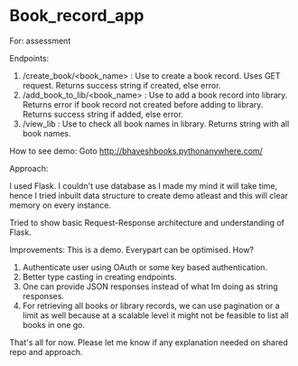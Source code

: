 # Book_record_app
For: assessment

Endpoints:
  1. /create_book/<book_name> : Use to create a book record. Uses GET request. Returns success string if created, else error.
  2. /add_book_to_lib/<book_name> : Use to add a book record into library. Returns error if book record not created before adding to library. Returns success string if added, else error.
  3. /view_lib : Use to check all book names in library. Returns string with all book names.

How to see demo: Goto http://bhaveshbooks.pythonanywhere.com/

Approach:

I used Flask. I couldn't use database as I made my mind it will take time, hence I tried inbuilt data structure to create demo atleast and this will clear memory on every instance.

Tried to show basic Request-Response architecture and understanding of Flask.

Improvements: This is a demo. Everypart can be optimised. How? 

1. Authenticate user using OAuth or some key based authentication.
2. Better type casting in creating endpoints.
3. One can provide JSON responses instead of what Im doing as string responses.
4. For retrieving all books or library records, we can use pagination or a limit as well because at a scalable level it might not be feasible to list all books in one go.

That's all for now. Please let me know if any explanation needed on shared repo and approach.
